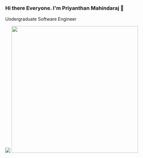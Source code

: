 ### Hi there Everyone. I'm Priyanthan Mahindaraj 👋

Undergraduate Software Engineer

<img src="https://github-readme-stats.vercel.app/api?username=priyan00&show_icons=true&theme=midnight-purple">
<img src="https://github-readme-stats.vercel.app/api/top-langs?username=priyan00&layout=demo&theme=midnight-purple&count_private=true&show_icons=true" width="400px">
